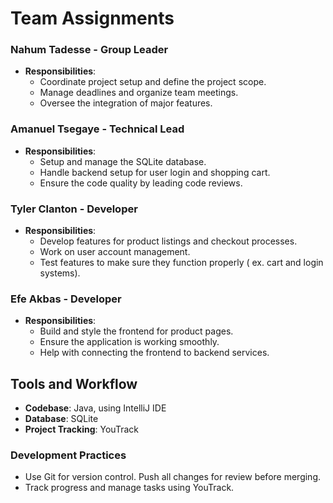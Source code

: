 # Team Assignments

### Nahum Tadesse - Group Leader
- **Responsibilities**:
  - Coordinate project setup and define the project scope.
  - Manage deadlines and organize team meetings.
  - Oversee the integration of major features.

### Amanuel Tsegaye - Technical Lead
- **Responsibilities**:
  - Setup and manage the SQLite database.
  - Handle backend setup for user login and shopping cart.
  - Ensure the code quality by leading code reviews.

### Tyler Clanton - Developer
- **Responsibilities**:
  - Develop features for product listings and checkout processes.
  - Work on user account management.
  - Test features to make sure they function properly ( ex. cart and login systems).

### Efe Akbas - Developer
- **Responsibilities**:
  - Build and style the frontend for product pages.
  - Ensure the application is working smoothly.
  - Help with connecting the frontend to backend services.

## Tools and Workflow

- **Codebase**: Java, using IntelliJ IDE
- **Database**: SQLite
- **Project Tracking**: YouTrack

### Development Practices
- Use Git for version control. Push all changes for review before merging.
- Track progress and manage tasks using YouTrack.


